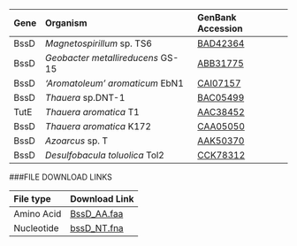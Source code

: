 Gene | Organism | GenBank Accession |
 :--- | :--- | :--- |
| BssD | *Magnetospirillum* sp. TS6 | [BAD42364](http://www.ncbi.nlm.nih.gov/protein/BAD42364) |
| BssD | *Geobacter metallireducens* GS-15 | [ABB31775](http://www.ncbi.nlm.nih.gov/protein/ABB31775) |
| BssD | *‘Aromatoleum’ aromaticum* EbN1 | [CAI07157](http://www.ncbi.nlm.nih.gov/protein/CAI07157) |
| BssD | *Thauera* sp.DNT-1 | [BAC05499](http://www.ncbi.nlm.nih.gov/protein/BAC05499) |
| TutE | *Thauera aromatica* T1 | [AAC38452](http://www.ncbi.nlm.nih.gov/protein/AAC38452) |
| BssD | *Thauera aromatica* K172 | [CAA05050](http://www.ncbi.nlm.nih.gov/protein/CAA05050) |
| BssD | *Azoarcus* sp. T | [AAK50370](http://www.ncbi.nlm.nih.gov/protein/AAK50370) |
| BssD | *Desulfobacula toluolica* Tol2 | [CCK78312](http://www.ncbi.nlm.nih.gov/protein/CCK78312) |

###FILE DOWNLOAD LINKS

 File type | Download Link |
 :--- | :---------- | 
| Amino Acid | [BssD_AA.faa](amino_acid/BssD_AA.faa) |
| Nucleotide | [bssD_NT.fna](nucleotide/bssD_NT.fna) |
